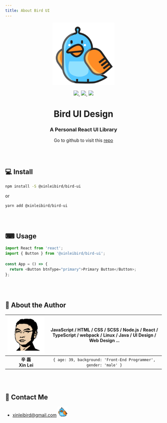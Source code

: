 ```yaml
---
title: About Bird UI
---
```


<p align="center">
  <a href="https://xinleibird.github.io/bird-ui">
    <img width="200" src="https://raw.githubusercontent.com/xinleibird/bird-ui/master/public/logo512.png">
  </a>
</p>
<p align="center">
  <a href="https://github.com/xinleibird/bird-ui/blob/master/LICENSE">
    <img src="https://img.shields.io/badge/license-MIT-blue.svg">
  </a>
  <a href="https://www.npmjs.com/package/@xinleibird/bird-ui" style="margin-left: 4px;" >
    <img src="https://img.shields.io/npm/v/@xinleibird/bird-ui?color=%230B7CBD" >
  </a>
  <a href="https://travis-ci.com/github/xinleibird/bird-ui" style="margin-left: 4px;">
    <img src="https://travis-ci.com/xinleibird/bird-ui.svg?branch=master">
  </a>
</p>

<h1 align="center">Bird UI Design</h1>
<h3 align="center">A Personal React UI Library</h3>
<p align="center"> Go to github to visit this <a href="https://github.com/xinleibird/bird-ui">repo</a></p>

<br />
<br />

## 💻 Install

```bash
npm install -S @xinleibird/bird-ui
```

or

```bash
yarn add @xinleibird/bird-ui
```

<br />
<br />

## ⌨ Usage

```js
import React from 'react';
import { Button } from '@xinleibird/bird-ui';

const App = () => {
  return <Button btnType="primary">Primary Button</Button>;
};
```

<br />
<br />

## 🎨 About the Author

| <div style="display: inline-block; width: 120px" >![avater][1]</div> | JavaScript / HTML / CSS / SCSS / Node.js / React / TypeScript / webpack / Linux / Java / UI Design / Web Design ... |
| :------------------------------------------------------------------: | :-----------------------------------------------------------------------------------------------------------------: |
|                        **辛 磊<br />Xin Lei**                        |                          `{ age: 39, background: 'Front-End Programmer', gender: 'male' }`                          |

<br />
<br />

## 📧 Contact Me

- xinleibird@gmail.com <img src="https://raw.githubusercontent.com/xinleibird/bird-ui/master/public/logo48.png" width="32px" />

[1]: https://raw.githubusercontent.com/xinleibird/bird-ui/master/public/avatar.png
